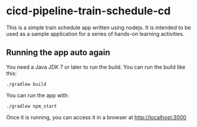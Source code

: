# cicd-pipeline-train-schedule-cd

This is a simple train schedule app written using nodejs. It is intended to be used as a sample application for a series of hands-on learning activities.

## Running the app auto again

You need a Java JDK 7 or later to run the build. You can run the build like this:

    ./gradlew build

You can run the app with:

    ./gradlew npm_start

Once it is running, you can access it in a browser at [http://localhost:3000](http://localhost:3000)
